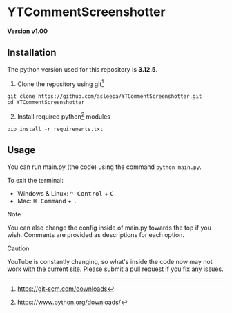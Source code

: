 # YTCommentScreenshotter
**Version v1.00**

## Installation

The python version used for this repository is **3.12.5**.

1. Clone the repository using git[^1]
```
git clone https://github.com/asleepa/YTCommentScreenshotter.git
cd YTCommentScreenshotter
```

2. Install required python[^2] modules
```
pip install -r requirements.txt
```

[^1]: https://git-scm.com/downloads
[^2]: https://www.python.org/downloads/

## Usage
You can run main.py (the code) using the command `python main.py`.

To exit the terminal:
- Windows & Linux: <kbd>⌃ Control</kbd> + <kbd>C</kbd>
- Mac: <kbd>⌘ Command</kbd> + <kbd>.</kbd>

> [!NOTE]
> You can also change the config inside of main.py towards the top if you wish. Comments are provided as descriptions for each option.

> [!CAUTION]
> YouTube is constantly changing, so what's inside the code now may not work with the current site. Please submit a pull request if you fix any issues.